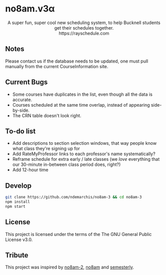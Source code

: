 # no8am.v3α
<p align="center">
  A super fun, super cool new scheduling system, to help Bucknell students get their schedules together.</br>
  https://rayschedule.com </br>
  <!-- <img src="https://github.com/icewing1996/no8am-2/blob/master/src/screenshot.png"> -->
</p>

## Notes
Please contact us if the database needs to be updated, one must pull manually from the current CourseInformation site.

## Current Bugs

* Some courses have duplicates in the list, even though all the data is accurate.
* Courses scheduled at the same time overlap, instead of appearing side-by-side.
* The CRN table doesn't look right.

## To-do list

* Add descriptions to section selection windows, that way people know what class they're signing up for
* Add RateMyProfessor links to each professor's name systematically?
* Reframe schedule for extra early / late classes (we *love* everything that our 30-minute in-between class period does, right?)
* Add 12-hour time

## Develop
```bash
git clone https://github.com/ndemarchis/no8am-3 && cd no8am-3
npm install
npm start
```

## License
This project is licensed under the terms of the The GNU General Public License v3.0.

## Tribute
This project was inspired by [no8am-2](https://github.com/icewing1996/no8am-2), [no8am](https://github.com/nowyasimi/no8am) and [semesterly](https://github.com/noahpresler/semesterly).
